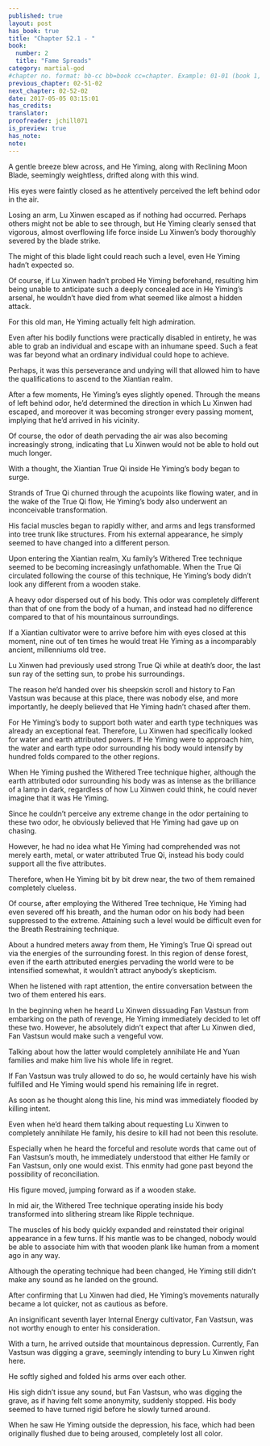 ```yaml
---
published: true
layout: post
has_book: true
title: "Chapter 52.1 - "
book:
  number: 2
  title: "Fame Spreads"
category: martial-god
#chapter no. format: bb-cc bb=book cc=chapter. Example: 01-01 (book 1, chapter 1)
previous_chapter: 02-51-02
next_chapter: 02-52-02
date: 2017-05-05 03:15:01 
has_credits:
translator:
proofreader: jchill071
is_preview: true
has_note: 
note: 
---
```

A gentle breeze blew across, and He Yiming, along with Reclining Moon Blade, seemingly weightless, drifted along with this wind.

His eyes were faintly closed as he attentively perceived the left behind odor in the air.

Losing an arm, Lu Xinwen escaped as if nothing had occurred. Perhaps others might not be able to see through, but He Yiming clearly sensed that vigorous, almost overflowing life force inside Lu Xinwen’s body thoroughly severed by the blade strike.

The might of this blade light could reach such a level, even He Yiming hadn’t expected so.
<!--more-->

Of course, if Lu Xinwen hadn’t probed He Yiming beforehand, resulting him being unable to anticipate such a deeply concealed ace in He Yiming’s arsenal, he wouldn’t have died from what seemed like almost a hidden attack.

For this old man, He Yiming actually felt high admiration.

Even after his bodily functions were practically disabled in entirety, he was able to grab an individual and escape with an inhumane speed. Such a feat was far beyond what an ordinary individual could hope to achieve.

Perhaps, it was this perseverance and undying will that allowed him to have the qualifications to ascend to the Xiantian realm.

After a few moments, He Yiming’s eyes slightly opened. Through the means of left behind odor, he’d determined the direction in which Lu Xinwen had escaped, and moreover it was becoming stronger every passing moment, implying that he’d arrived in his vicinity.

Of course, the odor of death pervading the air was also becoming increasingly strong, indicating that Lu Xinwen would not be able to hold out much longer.

With a thought, the Xiantian True Qi inside He Yiming’s body began to surge.

Strands of True Qi churned through the acupoints like flowing water, and in the wake of the True Qi flow, He Yiming’s body also underwent an inconceivable transformation.

His facial muscles began to rapidly wither, and arms and legs transformed into tree trunk like structures. From his external appearance, he simply seemed to have changed into a different person.

Upon entering the Xiantian realm, Xu family’s Withered Tree technique seemed to be becoming increasingly unfathomable. When the True Qi circulated following the course of this technique, He Yiming’s body didn’t look any different from a wooden stake.

A heavy odor dispersed out of his body. This odor was completely different than that of one from the body of a human, and instead had no difference compared to that of his mountainous surroundings.

If a Xiantian cultivator were to arrive before him with eyes closed at this moment, nine out of ten times he would treat He Yiming as a incomparably ancient, millenniums old tree.

Lu Xinwen had previously used strong True Qi while at death’s door, the last sun ray of the setting sun, to probe his surroundings.

The reason he’d handed over his sheepskin scroll and history to Fan Vastsun was because at this place, there was nobody else, and more importantly, he deeply believed that He Yiming hadn’t chased after them.

For He Yiming’s body to support both water and earth type techniques was already an exceptional feat. Therefore, Lu Xinwen had specifically looked for water and earth attributed powers. If He Yiming were to approach him, the water and earth type odor surrounding his body would intensify by hundred folds compared to the other regions.

When He Yiming pushed the Withered Tree technique higher, although the earth attributed odor surrounding his body was as intense as the brilliance of a lamp in dark, regardless of how Lu Xinwen could think, he could never imagine that it was He Yiming.

Since he couldn’t perceive any extreme change in the odor pertaining to these two odor, he obviously believed that He Yiming had gave up on chasing.

However, he had no idea what He Yiming had comprehended was not merely earth, metal, or water attributed True Qi, instead his body could support all the five attributes.

Therefore, when He Yiming bit by bit drew near, the two of them remained completely clueless.

Of course, after employing the Withered Tree technique, He Yiming had even severed off his breath, and the human odor on his body had been suppressed to the extreme. Attaining such a level would be difficult even for the Breath Restraining technique.

About a hundred meters away from them, He Yiming’s True Qi spread out via the energies of the surrounding forest. In this region of dense forest, even if the earth attributed energies pervading the world were to be intensified somewhat, it wouldn’t attract anybody’s skepticism.

When he listened with rapt attention, the entire conversation between the two of them entered his ears.

In the beginning when he heard Lu Xinwen dissuading Fan Vastsun from embarking on the path of revenge, He Yiming immediately decided to let off these two. However, he absolutely didn’t expect that after Lu Xinwen died, Fan Vastsun would make such a vengeful vow.

Talking about how the latter would completely annihilate He and Yuan families and make him live his whole life in regret.

If Fan Vastsun was truly allowed to do so, he would certainly have his wish fulfilled and He Yiming would spend his remaining life in regret.

As soon as he thought along this line, his mind was immediately flooded by killing intent.

Even when he’d heard them talking about requesting Lu Xinwen to completely annihilate He family, his desire to kill had not been this resolute.

Especially when he heard the forceful and resolute words that came out of Fan Vastsun’s mouth, he immediately understood that either He family or Fan Vastsun, only one would exist. This enmity had gone past beyond the possibility of reconciliation.

His figure moved, jumping forward as if a wooden stake.

In mid air, the Withered Tree technique operating inside his body transformed into slithering stream like Ripple technique.

The muscles of his body quickly expanded and reinstated their original appearance in a few turns. If his mantle was to be changed, nobody would be able to associate him with that wooden plank like human from a moment ago in any way.

Although the operating technique had been changed, He Yiming still didn’t make any sound as he landed on the ground.

After confirming that Lu Xinwen had died, He Yiming’s movements naturally became a lot quicker, not as cautious as before.

An insignificant seventh layer Internal Energy cultivator, Fan Vastsun, was not worthy enough to enter his consideration.

With a turn, he arrived outside that mountainous depression. Currently, Fan Vastsun was digging a grave, seemingly intending to bury Lu Xinwen right here.

He softly sighed and folded his arms over each other.

His sigh didn’t issue any sound, but Fan Vastsun, who was digging the grave, as if having felt some anonymity, suddenly stopped. His body seemed to have turned rigid before he slowly turned around.

When he saw He Yiming outside the depression, his face, which had been originally flushed due to being aroused, completely lost all color.

